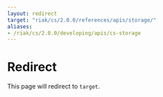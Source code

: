 ```yaml
---
layout: redirect
target: "riak/cs/2.0.0/references/apis/storage/"
aliases:
- /riak/cs/2.0.0/developing/apis/cs-storage
---
```


# Redirect

This page will redirect to `target`.

